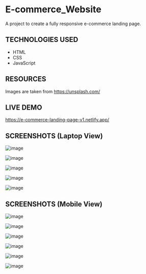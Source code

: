 # E-commerce_Website
A project to create a fully responsive e-commerce landing page.

## TECHNOLOGIES USED
* HTML
* CSS
* JavaScript

## RESOURCES
Images are taken from https://unsplash.com/

## LIVE DEMO
https://e-commerce-landing-page-v1.netlify.app/ 

## SCREENSHOTS (Laptop View)
![image](https://github.com/sengweihan/E-commerce_Website/assets/75483818/6921ab32-13f9-4f94-8ce0-e52cdb04421e)

![image](https://github.com/sengweihan/E-commerce_Website/assets/75483818/e02bb69f-6baa-4b24-9bbd-18f5ea3beead)

![image](https://github.com/sengweihan/E-commerce_Website/assets/75483818/69329bfd-02c6-4520-a1dd-afb9ebccb15f)

![image](https://github.com/sengweihan/E-commerce_Website/assets/75483818/d9728f61-754f-491f-bb63-781ebe98cbec)

![image](https://github.com/sengweihan/E-commerce_Website/assets/75483818/34f36805-dbc7-44a2-8b6b-f55585508fd5)

## SCREENSHOTS (Mobile View)
![image](https://github.com/sengweihan/E-commerce_Website/assets/75483818/ca0f3b37-96ec-451a-8c9e-81da19c82dbe)

![image](https://github.com/sengweihan/E-commerce_Website/assets/75483818/d45cc0a4-2017-4904-9fa1-cc0cf507888f)

![image](https://github.com/sengweihan/E-commerce_Website/assets/75483818/e978556b-7062-40bc-ba7a-1a190a990067)

![image](https://github.com/sengweihan/E-commerce_Website/assets/75483818/5d806259-f0e8-483e-9d38-ac0567fd7e3d)

![image](https://github.com/sengweihan/E-commerce_Website/assets/75483818/730df12b-53be-45c5-82d9-4ec101fcb0d0)

![image](https://github.com/sengweihan/E-commerce_Website/assets/75483818/b7d4610c-54a5-4d06-a6bc-0c68a4bfd433)





